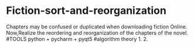 # Fiction-sort-and-reorganization
Chapters may be confused or duplicated when downloading fiction Online.
Now,Realize the reordering and reorganization of the chapters of the novel.
#TOOLS
python + pycharm + pyqt5
#algorithm theory
1.
2.
